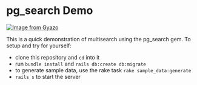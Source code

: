 # pg_search Demo

[![Image from Gyazo](https://i.gyazo.com/3fe7e7fd231ba3d39fc64ccf4aa772ca.gif)](https://gyazo.com/3fe7e7fd231ba3d39fc64ccf4aa772ca)

This is a quick demonstration of multisearch using the pg_search gem. 
To setup and try for yourself:  
* clone this repository and `cd` into it
* run `bundle install` and `rails db:create db:migrate`
* to generate sample data, use the rake task `rake sample_data:generate`
* `rails s` to start the server
